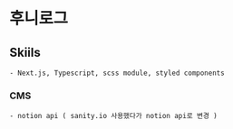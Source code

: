 # 후니로그

## Skiils
    - Next.js, Typescript, scss module, styled components

### CMS
    - notion api ( sanity.io 사용했다가 notion api로 변경 )
